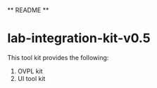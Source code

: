 ** README **

lab-integration-kit-v0.5
========================

This tool kit provides the following:

1. OVPL kit
2. UI tool kit
